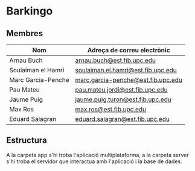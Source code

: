 # Barkingo

## Membres

| Nom                | Adreça de correu electrònic        |
| ------------------ | ---------------------------------- |
| Arnau Buch         | arnau.buch@est.fib.upc.edu         |
| Soulaiman el Hamri | soulaiman.el.hamri@est.fib.upc.edu |
| Marc Garcia-Penche | marc.garcia-penche@est.fib.upc.edu |
| Pau Mateu          | pau.mateu.jordi@est.fib.upc.edu    |
| Jaume Puig         | jaume.puig.turon@est.fib.upc.edu   |
| Max Ros            | max.ros@est.fib.upc.edu            |
| Eduard Salagran    | eduard.salagran@est.fib.upc.edu    |

## Estructura

A la carpeta app s'hi troba l'aplicació multiplataforma, a la carpeta server s'hi troba el servidor que interactua amb l'aplicació i la base de dades.
